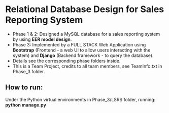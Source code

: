 # Relational Database Design for Sales Reporting System

* Phase 1 & 2: Designed a MySQL database for a sales reporting system by using **EER model design**.
* Phase 3: Implemented by a FULL STACK Web Application using **Bootstrap** (Frontend - a web UI to allow users interacting with the system) and **Django** (Backend framework - to query the database).
* Details see the corresponding phase folders inside.
* This is a Team Project, credits to all team members, see TeamInfo.txt in Phase_3 folder.

## How to run: 
Under the Python virtual environments in Phase_3/LSRS folder, running: **python manage.py**






